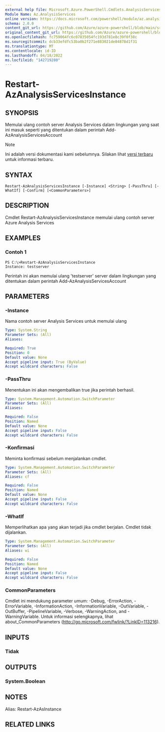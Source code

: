 ```yaml
---
external help file: Microsoft.Azure.PowerShell.Cmdlets.AnalysisServices.Dataplane.dll-Help.xml
Module Name: Az.AnalysisServices
online version: https://docs.microsoft.com/powershell/module/az.analysisservices/restart-azanalysisservicesinstance
schema: 2.0.0
content_git_url: https://github.com/Azure/azure-powershell/blob/main/src/AnalysisServices/AnalysisServices/help/Restart-AzAnalysisServicesInstance.md
original_content_git_url: https://github.com/Azure/azure-powershell/blob/main/src/AnalysisServices/AnalysisServices/help/Restart-AzAnalysisServicesInstance.md
ms.openlocfilehash: fc759064fc6c07835054fc193d781e8c39f0f38c
ms.sourcegitcommit: dcb33efdfc53ba0b2f271e883021de84878d1f31
ms.translationtype: MT
ms.contentlocale: id-ID
ms.lasthandoff: 04/18/2022
ms.locfileid: "142719280"
---
```

# Restart-AzAnalysisServicesInstance

## SYNOPSIS
Memulai ulang contoh server Analysis Services dalam lingkungan yang saat ini masuk seperti yang ditentukan dalam perintah Add-AzAnalysisServicesAccount

> [!NOTE]
>Ini adalah versi dokumentasi kami sebelumnya. Silakan lihat [versi terbaru](/powershell/module/az.analysisservices/restart-azanalysisservicesinstance) untuk informasi terbaru.

## SYNTAX

```
Restart-AzAnalysisServicesInstance [-Instance] <String> [-PassThru] [-WhatIf] [-Confirm] [<CommonParameters>]
```

## DESCRIPTION
Cmdlet Restart-AzAnalysisServicesInstance memulai ulang contoh server Azure Analysis Services

## EXAMPLES

### Contoh 1
```
PS C:\>Restart-AzAnalysisServicesInstance
Instance: testserver
```

Perintah ini akan memulai ulang 'testserver' server dalam lingkungan yang ditentukan dalam perintah Add-AzAnalysisServicesAccount

## PARAMETERS

### -Instance
Nama contoh server Analysis Services untuk memulai ulang

```yaml
Type: System.String
Parameter Sets: (All)
Aliases:

Required: True
Position: 0
Default value: None
Accept pipeline input: True (ByValue)
Accept wildcard characters: False
```

### -PassThru
Menentukan ini akan mengembalikan true jika perintah berhasil.

```yaml
Type: System.Management.Automation.SwitchParameter
Parameter Sets: (All)
Aliases:

Required: False
Position: Named
Default value: None
Accept pipeline input: False
Accept wildcard characters: False
```

### -Konfirmasi
Meminta konfirmasi sebelum menjalankan cmdlet.

```yaml
Type: System.Management.Automation.SwitchParameter
Parameter Sets: (All)
Aliases: cf

Required: False
Position: Named
Default value: None
Accept pipeline input: False
Accept wildcard characters: False
```

### -WhatIf
Memperlihatkan apa yang akan terjadi jika cmdlet berjalan.
Cmdlet tidak dijalankan.

```yaml
Type: System.Management.Automation.SwitchParameter
Parameter Sets: (All)
Aliases: wi

Required: False
Position: Named
Default value: None
Accept pipeline input: False
Accept wildcard characters: False
```

### CommonParameters
Cmdlet ini mendukung parameter umum: -Debug, -ErrorAction, -ErrorVariable, -InformationAction, -InformationVariable, -OutVariable, -OutBuffer, -PipelineVariable, -Verbose, -WarningAction, and -WarningVariable. Untuk informasi selengkapnya, lihat about_CommonParameters (http://go.microsoft.com/fwlink/?LinkID=113216).

## INPUTS

### Tidak

## OUTPUTS

### System.Boolean

## NOTES
Alias: Restart-AzAsInstance

## RELATED LINKS
